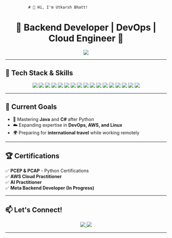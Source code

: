               # 🚀 Hi, I'm Utkarsh Bhatt!  

<h1 align="center">👋 Backend Developer | DevOps | Cloud Engineer 🚀</h1>  

<p align="center">
  <img src="https://readme-typing-svg.herokuapp.com?font=Fira+Code&weight=600&size=22&pause=1000&color=F7B800&center=true&vCenter=true&width=650&lines=Backend+Developer+%7C+DevOps+%7C+Cloud+Engineer;Building+Scalable+and+Efficient+Backends;Exploring+DevOps+and+Cloud+Technologies;Always+Learning+and+Improving!">
</p>

---

## 🚀 **Tech Stack & Skills**  

<p align="center">
  <!-- Backend Development -->
  <img src="https://img.shields.io/badge/Python-3776AB?style=for-the-badge&logo=python&logoColor=white"/>
  <img src="https://img.shields.io/badge/Django-092E20?style=for-the-badge&logo=django&logoColor=white"/>
  <img src="https://img.shields.io/badge/Flask-000000?style=for-the-badge&logo=flask&logoColor=white"/>
  <img src="https://img.shields.io/badge/FastAPI-009688?style=for-the-badge&logo=fastapi&logoColor=white"/>

  <!-- Databases & ORM -->
  <img src="https://img.shields.io/badge/MySQL-4479A1?style=for-the-badge&logo=mysql&logoColor=white"/>
  <img src="https://img.shields.io/badge/PostgreSQL-316192?style=for-the-badge&logo=postgresql&logoColor=white"/>
  <img src="https://img.shields.io/badge/SQLite-003B57?style=for-the-badge&logo=sqlite&logoColor=white"/>
  <img src="https://img.shields.io/badge/MongoDB-4EA94B?style=for-the-badge&logo=mongodb&logoColor=white"/>
  <img src="https://img.shields.io/badge/SQLAlchemy-CCA064?style=for-the-badge&logo=sqlalchemy&logoColor=white"/>
  
  <!-- DevOps & Cloud -->
  <img src="https://img.shields.io/badge/Amazon_AWS-232F3E?style=for-the-badge&logo=amazonaws&logoColor=white"/>
  <img src="https://img.shields.io/badge/Docker-2496ED?style=for-the-badge&logo=docker&logoColor=white"/>
  <img src="https://img.shields.io/badge/Linux-FCC624?style=for-the-badge&logo=linux&logoColor=black"/>

  <!-- Web Development -->
  <img src="https://img.shields.io/badge/HTML5-E34F26?style=for-the-badge&logo=html5&logoColor=white"/>
  <img src="https://img.shields.io/badge/CSS3-1572B6?style=for-the-badge&logo=css3&logoColor=white"/>
  <img src="https://img.shields.io/badge/Bootstrap-7952B3?style=for-the-badge&logo=bootstrap&logoColor=white"/>
  
  <!-- Version Control & Tools -->
  <img src="https://img.shields.io/badge/Git-F05032?style=for-the-badge&logo=git&logoColor=white"/>
  <img src="https://img.shields.io/badge/GitHub-181717?style=for-the-badge&logo=github&logoColor=white"/>
</p>

---

## 🎯 **Current Goals**  
- 🚀 Mastering **Java** and **C#** after Python  
- ☁️ Expanding expertise in **DevOps, AWS, and Linux**  
- 🌍 Preparing for **international travel** while working remotely  

---

## 🏆 **Certifications**  
✅ **PCEP & PCAP** - Python Certifications  
✅ **AWS Cloud Practitioner**  
✅ **AI Practitioner**  
✅ **Meta Backend Developer (In Progress)**  

---

## 📫 **Let's Connect!**  
<p align="center">
  <a href="https://linkedin.com/in/bhatt-utkarsh" target="_blank">
    <img src="https://img.shields.io/badge/LinkedIn-%230077B5.svg?style=for-the-badge&logo=linkedin&logoColor=white"/>
  </a>
  <a href="mailto:utkarshbhattofficial@gmail.com">
    <img src="https://img.shields.io/badge/Gmail-D14836?style=for-the-badge&logo=gmail&logoColor=white"/>
  </a>
</p>

---
